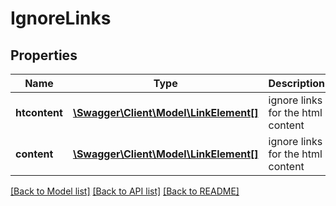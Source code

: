 # IgnoreLinks

## Properties
Name | Type | Description | Notes
------------ | ------------- | ------------- | -------------
**htcontent** | [**\Swagger\Client\Model\LinkElement[]**](LinkElement.md) | ignore links for the html content | 
**content** | [**\Swagger\Client\Model\LinkElement[]**](LinkElement.md) | ignore links for the html content | 

[[Back to Model list]](../README.md#documentation-for-models) [[Back to API list]](../README.md#documentation-for-api-endpoints) [[Back to README]](../README.md)


